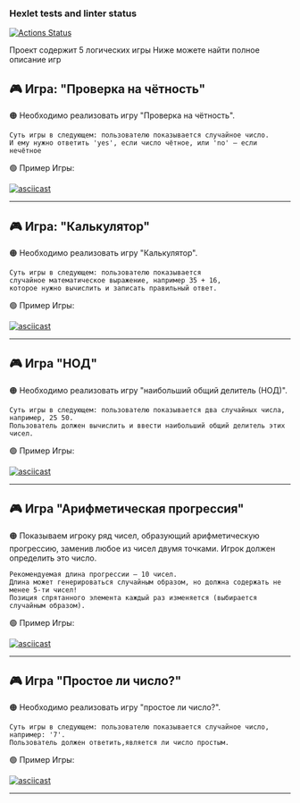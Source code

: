 ### Hexlet tests and linter status

[![Actions Status](https://github.com/Zak255/python-project-lvl1/workflows/hexlet-check/badge.svg)](https://github.com/Zak255/python-project-lvl1/actions)

Проект содержит 5 логических игры
Ниже можете найти полное описание игр

## 🎮 Игра: "Проверка на чётность"

🟠 Необходимо реализовать игру "Проверка на чётность".

    Суть игры в следующем: пользователю показывается случайное число. 
    И ему нужно ответить 'yes', если число чётное, или 'no' — если нечётное

🟢 Пример Игры:

[![asciicast](https://asciinema.org/a/Qhcx90SMvTFtXgcWdWnEHRGXt.svg)](https://asciinema.org/a/Qhcx90SMvTFtXgcWdWnEHRGXt)

---

## 🎮 Игра: "Калькулятор"

🟠 Необходимо реализовать игру "Калькулятор".

    Суть игры в следующем: пользователю показывается 
    случайное математическое выражение, например 35 + 16,
    которое нужно вычислить и записать правильный ответ.

🟢 Пример Игры:

[![asciicast](https://asciinema.org/a/CBx6LqI49rKmBcOTalEXpv8Sd.svg)](https://asciinema.org/a/CBx6LqI49rKmBcOTalEXpv8Sd)

---

## 🎮 Игра "НОД"

🟠 Необходимо реализовать игру "наибольший общий делитель (НОД)".

    Суть игры в следующем: пользователю показывается два случайных числа,
    например, 25 50.
    Пользователь должен вычислить и ввести наибольший общий делитель этих чисел.

🟢 Пример Игры:

[![asciicast](https://asciinema.org/a/TnZCQzqDCP0V2CXgP4dDewptu.svg)](https://asciinema.org/a/TnZCQzqDCP0V2CXgP4dDewptu)

---

## 🎮 Игра "Арифметическая прогрессия"

🟠 Показываем игроку ряд чисел, образующий арифметическую прогрессию,
заменив любое из чисел двумя точками. Игрок должен определить это число.

    Рекомендуемая длина прогрессии – 10 чисел.
    Длина может генерироваться случайным образом, но должна содержать не менее 5-ти чисел!
    Позиция спрятанного элемента каждый раз изменяется (выбирается случайным образом).

🟢 Пример Игры:

[![asciicast](https://asciinema.org/a/KMdK38jXoxzUbR5vZ9HxUFs6q.svg)](https://asciinema.org/a/KMdK38jXoxzUbR5vZ9HxUFs6q)

---

## 🎮 Игра "Простое ли число?"

🟠 Необходимо реализовать игру "простое ли число?".

    Суть игры в следующем: пользователю показывается случайное число, например: '7'.
    Пользователь должен ответить,является ли число простым.

🟢 Пример Игры:

[![asciicast](https://asciinema.org/a/vFmjzaHRPdw3lsNlbbWPdS1we.svg)](https://asciinema.org/a/vFmjzaHRPdw3lsNlbbWPdS1we)

---
